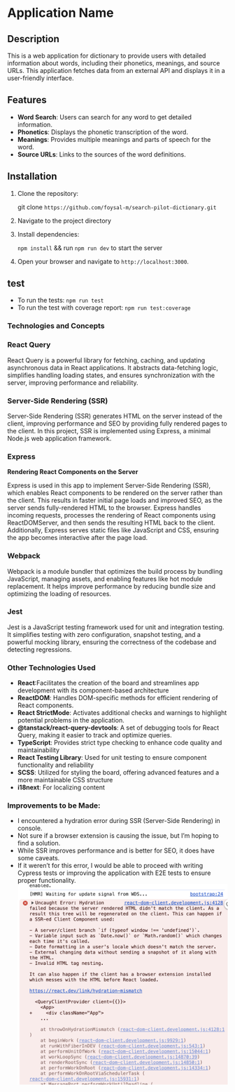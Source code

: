 # Application Name

## Description

This is a web application for dictionary to provide users with detailed information about words, including their phonetics, meanings, and source URLs. This application fetches data from an external API and displays it in a user-friendly interface.

## Features

- **Word Search**: Users can search for any word to get detailed information.
- **Phonetics**: Displays the phonetic transcription of the word.
- **Meanings**: Provides multiple meanings and parts of speech for the word.
- **Source URLs**: Links to the sources of the word definitions.

## Installation

1. Clone the repository:

   git clone `https://github.com/foysal-m/search-pilot-dictionary.git`

2. Navigate to the project directory

3. Install dependencies:

   `npm install` && run `npm run dev` to start the server

4. Open your browser and navigate to `http://localhost:3000`.

## test

- To run the tests: `npm run test`
- To run the test with coverage report: `npm run test:coverage`

### Technologies and Concepts

### React Query

React Query is a powerful library for fetching, caching, and updating asynchronous data in React applications. It abstracts data-fetching logic, simplifies handling loading states, and ensures synchronization with the server, improving performance and reliability.

### Server-Side Rendering (SSR)

Server-Side Rendering (SSR) generates HTML on the server instead of the client, improving performance and SEO by providing fully rendered pages to the client. In this project, SSR is implemented using Express, a minimal Node.js web application framework.

### Express

**Rendering React Components on the Server**

Express is used in this app to implement Server-Side Rendering (SSR), which enables React components to be rendered on the server rather than the client. This results in faster initial page loads and improved SEO, as the server sends fully-rendered HTML to the browser. Express handles incoming requests, processes the rendering of React components using ReactDOMServer, and then sends the resulting HTML back to the client. Additionally, Express serves static files like JavaScript and CSS, ensuring the app becomes interactive after the page load.

### Webpack

Webpack is a module bundler that optimizes the build process by bundling JavaScript, managing assets, and enabling features like hot module replacement. It helps improve performance by reducing bundle size and optimizing the loading of resources.

### Jest

Jest is a JavaScript testing framework used for unit and integration testing. It simplifies testing with zero configuration, snapshot testing, and a powerful mocking library, ensuring the correctness of the codebase and detecting regressions.

### Other Technologies Used

- **React**:Facilitates the creation of the board and streamlines app development with its component-based architecture
- **ReactDOM**: Handles DOM-specific methods for efficient rendering of React components.
- **React StrictMode**: Activates additional checks and warnings to highlight potential problems in the application.
- **@tanstack/react-query-devtools**: A set of debugging tools for React Query, making it easier to track and optimize queries.
- **TypeScript**: Provides strict type checking to enhance code quality and maintainability
- **React Testing Library**: Used for unit testing to ensure component functionality and reliability
- **SCSS**: Utilized for styling the board, offering advanced features and a more maintainable CSS structure
- **i18next**: For localizing content

### Improvements to be Made:

- I encountered a hydration error during SSR (Server-Side Rendering) in console.
- Not sure if a browser extension is causing the issue, but I’m hoping to find a solution.
- While SSR improves performance and is better for SEO, it does have some caveats.
- If it weren’t for this error, I would be able to proceed with writing Cypress tests or improving the application with E2E tests to ensure proper functionality.
  ![alt text](image.png)
